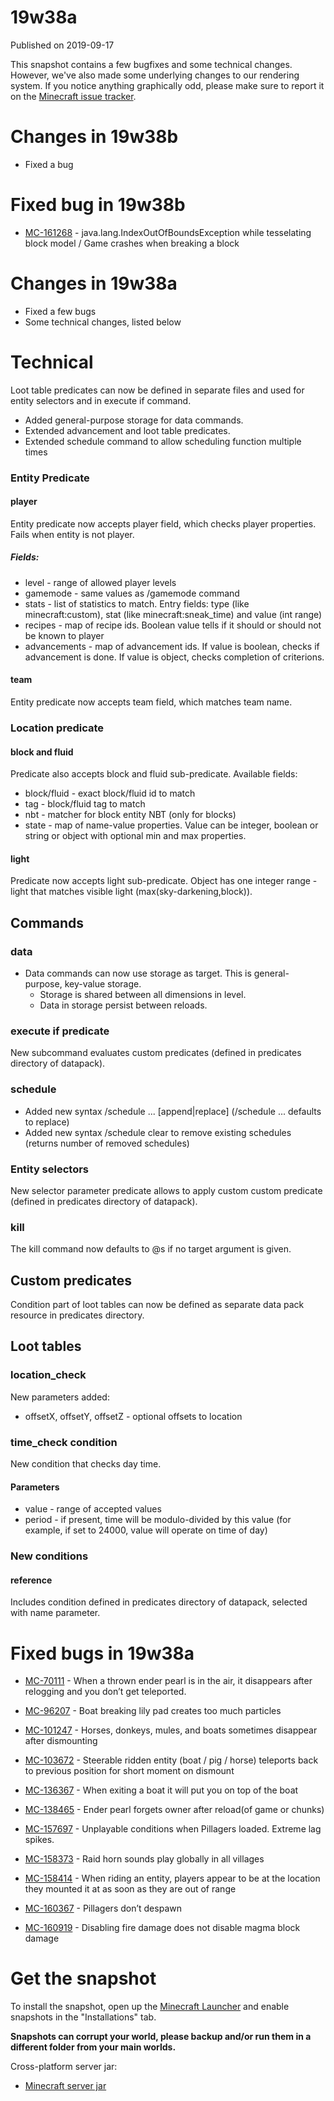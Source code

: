 # 19w38a
Published on 2019-09-17

This snapshot contains a few bugfixes and some technical changes. However,
we've also made some underlying changes to our rendering system. If you notice
anything graphically odd, please make sure to report it on the [Minecraft
issue tracker](https://bugs.mojang.com/browse/MC).

# Changes in 19w38b

  * Fixed a bug

# Fixed bug in 19w38b

  * [MC-161268](https://bugs.mojang.com/browse/MC-161268) \- java.lang.IndexOutOfBoundsException while tesselating block model / Game crashes when breaking a block  

# Changes in 19w38a

  * Fixed a few bugs
  * Some technical changes, listed below

# Technical

Loot table predicates can now be defined in separate files and used for entity
selectors and in execute if command.

  * Added general-purpose storage for data commands.
  * Extended advancement and loot table predicates.
  * Extended schedule command to allow scheduling function multiple times

### Entity Predicate

#### player

Entity predicate now accepts player field, which checks player properties.
Fails when entity is not player.

##### Fields:

  * level \- range of allowed player levels
  * gamemode \- same values as /gamemode command
  * stats \- list of statistics to match. Entry fields: type (like minecraft:custom), stat (like minecraft:sneak_time) and value (int range)
  * recipes \- map of recipe ids. Boolean value tells if it should or should not be known to player
  * advancements \- map of advancement ids. If value is boolean, checks if advancement is done. If value is object, checks completion of criterions.

#### team

Entity predicate now accepts team field, which matches team name.

### Location predicate

#### block and fluid

Predicate also accepts block and fluid sub-predicate. Available fields:

  * block/fluid \- exact block/fluid id to match
  * tag \- block/fluid tag to match
  * nbt \- matcher for block entity NBT (only for blocks)
  * state \- map of name-value properties. Value can be integer, boolean or string or object with optional min and max properties.

#### light

Predicate now accepts light sub-predicate. Object has one integer range -
light that matches visible light (max(sky-darkening,block)).

## Commands

### data

  * Data commands can now use storage as target. This is general-purpose, key-value storage.
    * Storage is shared between all dimensions in level.
    * Data in storage persist between reloads.

### execute if predicate

New subcommand evaluates custom predicates (defined in predicates directory of
datapack).

### schedule

  * Added new syntax /schedule ... [append|replace] (/schedule ... defaults to replace)
  * Added new syntax /schedule clear <id> to remove existing schedules (returns number of removed schedules)

### Entity selectors

New selector parameter predicate allows to apply custom custom predicate
(defined in predicates directory of datapack).

### kill

The kill command now defaults to @s if no target argument is given.

## Custom predicates

Condition part of loot tables can now be defined as separate data pack
resource in predicates directory.

## Loot tables

### location_check

New parameters added:

  * offsetX, offsetY, offsetZ \- optional offsets to location

### time_check condition

New condition that checks day time.

#### Parameters

  * value \- range of accepted values
  * period \- if present, time will be modulo-divided by this value (for example, if set to 24000, value will operate on time of day)

### New conditions

#### reference

Includes condition defined in predicates directory of datapack, selected with
name parameter.

# Fixed bugs in 19w38a

  * [MC-70111](https://bugs.mojang.com/browse/MC-70111) \- When a thrown ender pearl is in the air, it disappears after relogging and you don’t get teleported.  

  * [MC-96207](https://bugs.mojang.com/browse/MC-96207) \- Boat breaking lily pad creates too much particles
  * [MC-101247](https://bugs.mojang.com/browse/MC-101247) \- Horses, donkeys, mules, and boats sometimes disappear after dismounting
  * [MC-103672](https://bugs.mojang.com/browse/MC-103672) \- Steerable ridden entity (boat / pig / horse) teleports back to previous position for short moment on dismount
  * [MC-136367](https://bugs.mojang.com/browse/MC-136367) \- When exiting a boat it will put you on top of the boat
  * [MC-138465](https://bugs.mojang.com/browse/MC-138465) \- Ender pearl forgets owner after reload(of game or chunks)
  * [MC-157697](https://bugs.mojang.com/browse/MC-157697) \- Unplayable conditions when Pillagers loaded. Extreme lag spikes.
  * [MC-158373](https://bugs.mojang.com/browse/MC-158373) \- Raid horn sounds play globally in all villages
  * [MC-158414](https://bugs.mojang.com/browse/MC-158414) \- When riding an entity, players appear to be at the location they mounted it at as soon as they are out of range
  * [MC-160367](https://bugs.mojang.com/browse/MC-160367) \- Pillagers don’t despawn
  * [MC-160919](https://bugs.mojang.com/browse/MC-160919) \- Disabling fire damage does not disable magma block damage

# Get the snapshot

To install the snapshot, open up the [Minecraft Launcher](/download.html) and
enable snapshots in the "Installations" tab.

**Snapshots can corrupt your world, please backup and/or run them in a
different folder from your main worlds.**

Cross-platform server jar:

  * [Minecraft server jar](https://launcher.mojang.com/v1/objects/aff9049db1bcbd44d133ebfbd015dce49dd8383e/server.jar)


